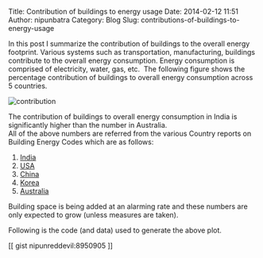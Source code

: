 Title: Contribution of buildings to energy usage
Date: 2014-02-12 11:51
Author: nipunbatra
Category: Blog
Slug: contributions-of-buildings-to-energy-usage

In this post I summarize the contribution of buildings to the overall energy footprint. Various systems such as transportation, manufacturing, buildings contribute to the overall energy consumption. Energy consumption is comprised of electricity, water, gas, etc.  The following figure shows the percentage contribution of buildings to overall energy consumption across 5 countries.

![contribution](http://nipunbatra.files.wordpress.com/2014/02/contribution.png)

The contribution of buildings to overall energy consumption in India is
significantly higher than the number in Australia.  
All of the above numbers are referred from the various Country reports
on Building Energy Codes which are as follows:

1.  [India][]
2.  [USA][]
3.  [China][]
4.  [Korea][]
5.  [Australia][]

Building space is being added at an alarming rate and these numbers are
only expected to grow (unless measures are taken).

Following is the code (and data) used to generate the above plot.

[[ gist nipunreddevil:8950905 ]]

  
  [India]: http://www.pnl.gov/main/publications/external/technical_reports/PNNL-17925.pdf
  [USA]: http://www.pnl.gov/main/publications/external/technical_reports/PNNL-17979.pdf
  [China]: http://www.pnl.gov/main/publications/external/technical_reports/PNNL-17909.pdf
  [Korea]: http://www.pnl.gov/main/publications/external/technical_reports/PNNL-17851.pdf
  [Australia]: http://www.energycodes.gov/sites/default/files/documents/CountryReport_Australia.pdf
